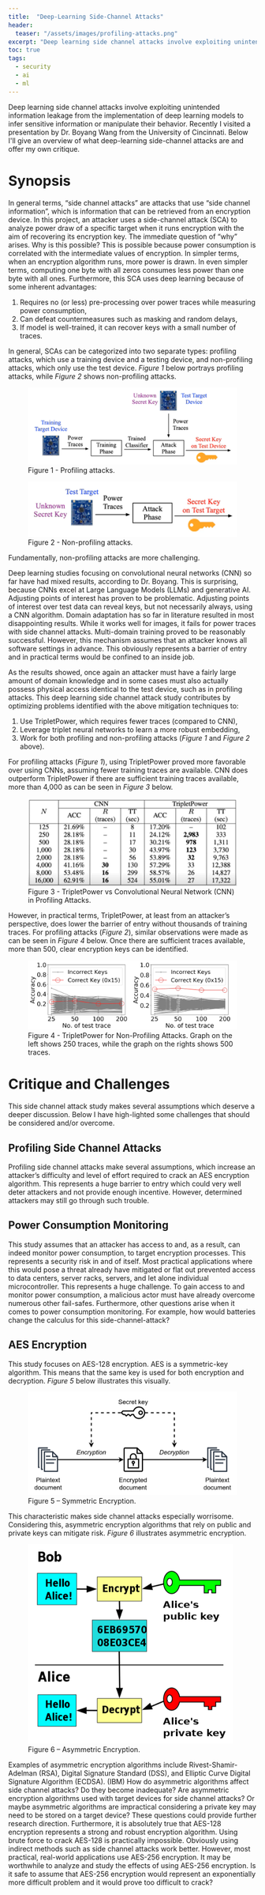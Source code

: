 ```yaml
---
title:  "Deep-Learning Side-Channel Attacks"
header:
  teaser: "/assets/images/profiling-attacks.png"
excerpt: "Deep learning side channel attacks involve exploiting unintended information leakage from the implementation of deep learning models to infer sensitive information or manipulate their behavior."
toc: true
tags:
  - security
  - ai
  - ml
---
```


Deep learning side channel attacks involve exploiting unintended information leakage from the implementation of deep learning models to infer sensitive information or manipulate their behavior. Recently I visited a presentation by Dr. Boyang Wang from the University of Cincinnati.  Below I'll give an overview of what deep-learning side-channel attacks are and offer my own critique.

# Synopsis
In general terms, “side channel attacks” are attacks that use “side channel information”, which is information that can be retrieved from an encryption device. In this project, an attacker uses a side-channel attack (SCA) to analyze power draw of a specific target when it runs encryption with the aim of recovering its encryption key. The immediate question of “why” arises. Why is this possible? This is possible because power consumption is correlated with the intermediate values of encryption. In simpler terms, when an encryption algorithm runs, more power is drawn. In even simpler terms, computing one byte with all zeros consumes less power than one byte with all ones.
Furthermore, this SCA uses deep learning because of some inherent advantages:

1. Requires no (or less) pre-processing over power traces while measuring power consumption,
2. Can defeat countermeasures such as masking and random delays,
3. If model is well-trained, it can recover keys with a small number of traces.
   
In general, SCAs can be categorized into two separate types: profiling attacks, which use a training device and a testing device, and non-profiling attacks, which only use the test device. *Figure 1* below portrays profiling attacks, while *Figure 2* shows non-profiling attacks.  

<figure>
  <a href="/assets/images/profiling-attacks.png"><img src="/assets/images/profiling-attacks.png"></a>
  <figcaption>Figure 1 - Profiling attacks.</figcaption>
</figure> 


<figure>
  <a href="/assets/images/non-profiling-attacks.png"><img src="/assets/images/non-profiling-attacks.png"></a>
  <figcaption>Figure 2 - Non-profiling attacks.</figcaption>
</figure> 

Fundamentally, non-profiling attacks are more challenging.

Deep learning studies focusing on convolutional neural networks (CNN) so far have had mixed results, according to Dr. Boyang. This is surprising, because CNNs excel at Large Language Models (LLMs) and generative AI. Adjusting points of interest has proven to be problematic. Adjusting points of interest over test data can reveal keys, but not necessarily always, using a CNN algorithm.  Domain adaptation has so far in literature resulted in most disappointing results.  While it works well for images, it fails for power traces with side channel attacks. Multi-domain training proved to be reasonably successful.  However, this mechanism assumes that an attacker knows all software settings in advance.  This obviously represents a barrier of entry and in practical terms would be confined to an inside job.

As the results showed, once again an attacker must have a fairly large amount of domain knowledge and in some cases must also actually possess physical access identical to the test device, such as in profiling attacks.
This deep learning side channel attack study contributes by optimizing problems identified with the above mitigation techniques to:

1. Use TripletPower, which requires fewer traces (compared to CNN),
2. Leverage triplet neural networks to learn a more robust embedding,
3. Work for both profiling and non-profiling attacks (*Figure 1* and *Figure 2* above).
   
For profiling attacks (*Figure 1*), using TripletPower proved more favorable over using CNNs, assuming fewer training traces are available.  CNN does outperform TripletPower if there are sufficient training traces available, more than 4,000 as can be seen in *Figure 3* below.

<figure>
  <a href="/assets/images/triplet-power-vs-cnn.png"><img src="/assets/images/triplet-power-vs-cnn.png"></a>
  <figcaption>Figure 3 - TripletPower vs Convolutional Neural Network (CNN) in Profiling Attacks.</figcaption>
</figure> 

However, in practical terms, TripletPower, at least from an attacker’s perspective, does lower the barrier of entry without thousands of training traces.
For profiling attacks (*Figure 2*), similar observations were made as can be seen in *Figure 4* below.  Once there are sufficient traces available, more than 500, clear encryption keys can be identified.

<figure>
  <a href="/assets/images/triplet-power-non-profiling-attack.png"><img src="/assets/images/triplet-power-non-profiling-attack.png"></a>
  <figcaption>Figure 4 - TripletPower for Non-Profiling Attacks. Graph on the left shows 250 traces, while the graph on the rights shows 500 traces.</figcaption>
</figure> 

# Critique and Challenges
This side channel attack study makes several assumptions which deserve a deeper discussion.  Below I have high-lighted some challenges that should be considered and/or overcome.

## Profiling Side Channel Attacks
Profiling side channel attacks make several assumptions, which increase an attacker’s difficulty and level of effort required to crack an AES encryption algorithm.  This represents a huge barrier to entry which could very well deter attackers and not provide enough incentive.  However, determined attackers may still go through such trouble.

## Power Consumption Monitoring
This study assumes that an attacker has access to and, as a result, can indeed monitor power consumption, to target encryption processes.  This represents a security risk in and of itself.  Most practical applications where this would pose a threat already have mitigated or flat out prevented access to data centers, server racks, servers, and let alone individual microcontroller.  This represents a huge challenge.  To gain access to and monitor power consumption, a malicious actor must have already overcome numerous other fail-safes.
Furthermore, other questions arise when it comes to power consumption monitoring.  For example, how would batteries change the calculus for this side-channel-attack?

## AES Encryption
This study focuses on AES-128 encryption.  AES is a symmetric-key algorithm. This means that the same key is used for both encryption and decryption.  *Figure 5* below illustrates this visually.

<figure>
  <a href="/assets/images/symmetric-encryption.png"><img src="/assets/images/symmetric-encryption.png"></a>
  <figcaption>Figure 5 – Symmetric Encryption.</figcaption>
</figure> 

This characteristic makes side channel attacks especially worrisome.  Considering this, asymmetric encryption algorithms that rely on public and private keys can mitigate risk.  *Figure 6* illustrates asymmetric encryption.  

<figure>
  <a href="/assets/images/asymmetric-encryption.png"><img src="/assets/images/asymmetric-encryption.png"></a>
  <figcaption>Figure 6 – Asymmetric Encryption.</figcaption>
</figure> 

Examples of asymmetric encryption algorithms include Rivest-Shamir-Adelman (RSA), Digital Signature Standard (DSS), and Elliptic Curve Digital Signature Algorithm (ECDSA). (IBM) 
How do asymmetric algorithms affect side channel attacks? Do they become inadequate? Are asymmetric encryption algorithms used with target devices for side channel attacks?  Or maybe asymmetric algorithms are impractical considering a private key may need to be stored on a target device?  These questions could provide further research direction.
Furthermore, it is absolutely true that AES-128 encryption represents a strong and robust encryption algorithm.  Using brute force to crack AES-128 is practically impossible.  Obviously using indirect methods such as side channel attacks work better.  However, most practical, real-world applications use AES-256 encryption.  It may be worthwhile to analyze and study the effects of using AES-256 encryption. Is it safe to assume that AES-256 encryption would represent an exponentially more difficult problem and it would prove too difficult to crack?
